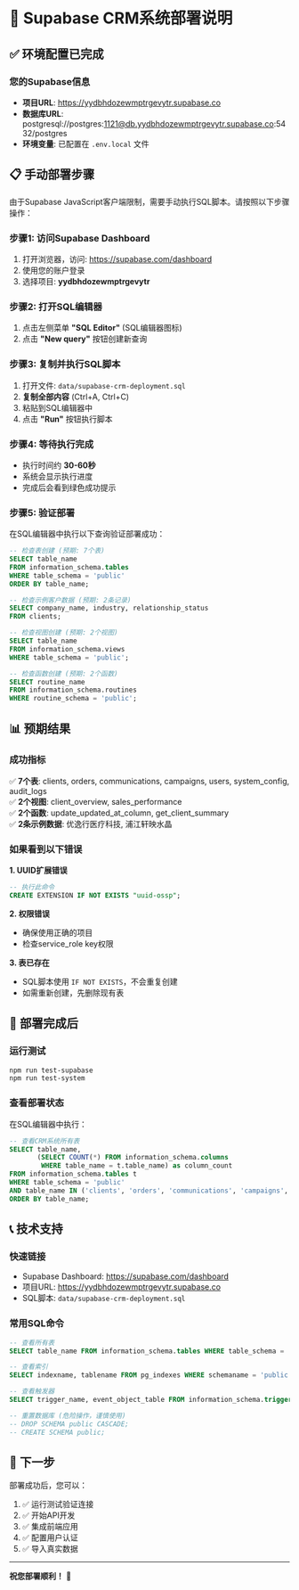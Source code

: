 # 🚀 Supabase CRM系统部署说明

## ✅ 环境配置已完成

### 您的Supabase信息
- **项目URL**: https://yydbhdozewmptrgevytr.supabase.co
- **数据库URL**: postgresql://postgres:1121@db.yydbhdozewmptrgevytr.supabase.co:5432/postgres
- **环境变量**: 已配置在 `.env.local` 文件

## 📋 手动部署步骤

由于Supabase JavaScript客户端限制，需要手动执行SQL脚本。请按照以下步骤操作：

### 步骤1: 访问Supabase Dashboard
1. 打开浏览器，访问: https://supabase.com/dashboard
2. 使用您的账户登录
3. 选择项目: **yydbhdozewmptrgevytr**

### 步骤2: 打开SQL编辑器
1. 点击左侧菜单 **"SQL Editor"** (SQL编辑器图标)
2. 点击 **"New query"** 按钮创建新查询

### 步骤3: 复制并执行SQL脚本
1. 打开文件: `data/supabase-crm-deployment.sql`
2. **复制全部内容** (Ctrl+A, Ctrl+C)
3. 粘贴到SQL编辑器中
4. 点击 **"Run"** 按钮执行脚本

### 步骤4: 等待执行完成
- 执行时间约 **30-60秒**
- 系统会显示执行进度
- 完成后会看到绿色成功提示

### 步骤5: 验证部署
在SQL编辑器中执行以下查询验证部署成功：

```sql
-- 检查表创建 (预期: 7个表)
SELECT table_name 
FROM information_schema.tables 
WHERE table_schema = 'public' 
ORDER BY table_name;

-- 检查示例客户数据 (预期: 2条记录)
SELECT company_name, industry, relationship_status 
FROM clients;

-- 检查视图创建 (预期: 2个视图)
SELECT table_name 
FROM information_schema.views 
WHERE table_schema = 'public';

-- 检查函数创建 (预期: 2个函数)
SELECT routine_name 
FROM information_schema.routines 
WHERE routine_schema = 'public';
```

## 📊 预期结果

### 成功指标
✅ **7个表**: clients, orders, communications, campaigns, users, system_config, audit_logs  
✅ **2个视图**: client_overview, sales_performance  
✅ **2个函数**: update_updated_at_column, get_client_summary  
✅ **2条示例数据**: 优逸行医疗科技, 浦江轩映水晶  

### 如果看到以下错误

**1. UUID扩展错误**
```sql
-- 执行此命令
CREATE EXTENSION IF NOT EXISTS "uuid-ossp";
```

**2. 权限错误**
- 确保使用正确的项目
- 检查service_role key权限

**3. 表已存在**
- SQL脚本使用 `IF NOT EXISTS`，不会重复创建
- 如需重新创建，先删除现有表

## 🎯 部署完成后

### 运行测试
```bash
npm run test-supabase
npm run test-system
```

### 查看部署状态
在SQL编辑器中执行：
```sql
-- 查看CRM系统所有表
SELECT table_name, 
       (SELECT COUNT(*) FROM information_schema.columns 
        WHERE table_name = t.table_name) as column_count
FROM information_schema.tables t
WHERE table_schema = 'public' 
AND table_name IN ('clients', 'orders', 'communications', 'campaigns', 'users', 'system_config', 'audit_logs')
ORDER BY table_name;
```

## 📞 技术支持

### 快速链接
- Supabase Dashboard: https://supabase.com/dashboard
- 项目URL: https://yydbhdozewmptrgevytr.supabase.co
- SQL脚本: `data/supabase-crm-deployment.sql`

### 常用SQL命令
```sql
-- 查看所有表
SELECT table_name FROM information_schema.tables WHERE table_schema = 'public';

-- 查看索引
SELECT indexname, tablename FROM pg_indexes WHERE schemaname = 'public';

-- 查看触发器
SELECT trigger_name, event_object_table FROM information_schema.triggers;

-- 重置数据库 (危险操作，谨慎使用)
-- DROP SCHEMA public CASCADE;
-- CREATE SCHEMA public;
```

## 🎉 下一步

部署成功后，您可以：
1. ✅ 运行测试验证连接
2. ✅ 开始API开发
3. ✅ 集成前端应用
4. ✅ 配置用户认证
5. ✅ 导入真实数据

---

**祝您部署顺利！** 🚀


